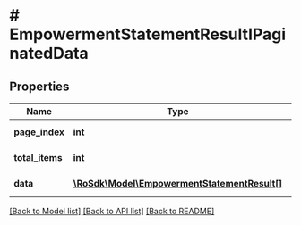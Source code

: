# # EmpowermentStatementResultIPaginatedData

## Properties

Name | Type | Description | Notes
------------ | ------------- | ------------- | -------------
**page_index** | **int** |  | [optional] [readonly]
**total_items** | **int** |  | [optional] [readonly]
**data** | [**\RoSdk\Model\EmpowermentStatementResult[]**](EmpowermentStatementResult.md) |  | [optional] [readonly]

[[Back to Model list]](../../README.md#models) [[Back to API list]](../../README.md#endpoints) [[Back to README]](../../README.md)
